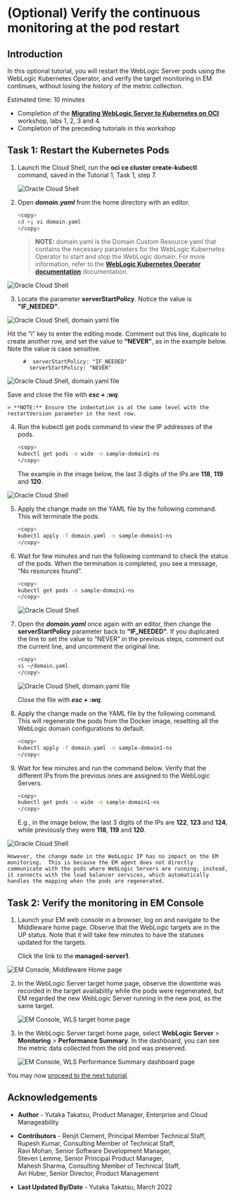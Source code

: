 # (Optional) Verify the continuous monitoring at the pod restart

## Introduction

In this optional tutorial, you will restart the WebLogic Server pods using the WebLogic Kubernetes Operator, and verify the target monitoring in EM continues, without losing the history of the metric collection.

Estimated time: 10 minutes

* Completion of the **[Migrating WebLogic Server to Kubernetes on OCI](https://apexapps.oracle.com/pls/apex/dbpm/r/livelabs/view-workshop?wid=567)** workshop, labs 1, 2, 3 and 4.
* Completion of the preceding tutorials in this workshop


## Task 1: Restart the Kubernetes Pods

1. Launch the Cloud Shell, run the **oci ce cluster create-kubectl** command, saved in the Tutorial 1, Task 1, step 7.

   ![Oracle Cloud Shell](images/1-1-cloudshell.png " ")

2.  Open ***domain.yaml*** from the home directory with an editor.

    ``` bash
    <copy>
    cd ~; vi domain.yaml
    </copy>
    ```
    > **NOTE:** domain.yaml is the Domain Custom Resource yaml that contains the necessary parameters for the WebLogic Kubernetes Operator to start and stop the WebLogic domain. For more information, refer to the **[WebLogic Kubernetes Operator documentation](https://oracle.github.io/weblogic-kubernetes-operator/)**  documentation.

   ![Oracle Cloud Shell](images/1-2-cloudshell.png " ")

3.  Locate the parameter **serverStartPolicy**. Notice the value is **"IF_NEEDED"**.

   ![Oracle Cloud Shell, domain.yaml file](images/1-3-cloudshell.png " ")

   Hit the “i” key to enter the editing mode. Comment out this line, duplicate to create another row, and set the value to **“NEVER"**, as in the example below. Note the value is case sensitive.

         #  serverStartPolicy: "IF_NEEDED"
           serverStartPolicy: "NEVER"

   ![Oracle Cloud Shell, domain.yaml file](images/1-4-cloudshell.png " ")

   Save and close the file with ***esc + :wq***. 	

    > **NOTE:** Ensure the indentation is at the same level with the restartVersion parameter in the next row.

4.  Run the kubectl get pods command to view the IP addresses of the pods.

    ``` bash
    <copy>
    kubectl get pods -o wide -n sample-domain1-ns
    </copy>
    ```

       The example in the image below, the last 3 digits of the IPs are **118**, **119** and **120**.

   ![Oracle Cloud Shell](images/1-5-cloudshell.png " ")

5. Apply the change made on the YAML file by the following command. This will terminate the pods.

    ``` bash
    <copy>
    kubectl apply -f domain.yaml -n sample-domain1-ns
    </copy>
    ```
6. Wait for few minutes and run the following command to check the status of the pods.  When the termination is completed, you see a message, “No resources found”.

    ``` bash
    <copy>
    kubectl get pods -n sample-domain1-ns
    </copy>
    ```
   ![Oracle Cloud Shell](images/1-6-cloudshell.png " ")

7. Open the ***domain.yaml*** once again with an editor, then change the **serverStartPolicy** parameter back to **“IF_NEEDED”**. If you duplicated the line to set the value to “NEVER” in the previous steps, comment out the current line, and uncomment the original line.

    ``` bash
    <copy>
    vi ~/domain.yaml
    </copy>
    ```

   ![Oracle Cloud Shell, domain.yaml file](images/1-7-cloudshell.png " ")

   Close the file with ***esc + :wq***.

8.  Apply the change made on the YAML file by the following command. This will regenerate the pods from the Docker image, resetting all the WebLogic domain configurations to default.

    ``` bash
    <copy>
    kubectl apply -f domain.yaml -n sample-domain1-ns
    </copy>
    ```

9.  Wait for few minutes and run the command below.  Verify that the different IPs from the previous ones are assigned to the WebLogic Servers.

    ``` bash
    <copy>
    kubectl get pods -o wide -n sample-domain1-ns
    </copy>
    ```

    E.g., in the image below, the last 3 digits of the IPs are **122**, **123** and **124**, while previously they were **118**, **119** and **120**.

   ![Oracle Cloud Shell](images/1-8-cloudshell.png " ")

    However, the change made in the WebLogic IP has no impact on the EM monitoring.  This is because the EM agent does not directly communicate with the pods where WebLogic Servers are running; instead, it connects with the load balancer services, which automatically handles the mapping when the pods are regenerated.  

## Task 2: Verify the monitoring in EM Console

1.  Launch your EM web console in a browser, log on and navigate to the Middleware home page.  Observe that the WebLogic targets are in the UP status.  Note that it will take few minutes to have the statuses updated for the targets.

    Click the link to the **managed-server1**.

   ![EM Console, Middleware Home page](images/2-1-emcc.png " ")

2. In the WebLogic Server target home page, observe the downtime was recorded in the target availability while the pods were regenerated, but EM regarded the new WebLogic Server running in the new pod, as the same target.

   ![EM Console, WLS target home page](images/2-2-emcc.png " ")

3. In the WebLogic Server target home page, select **WebLogic Server** > **Monitoring** > **Performance Summary**. In the dashboard, you can see the metric data collected from the old pod was preserved.

   ![EM Console, WLS Performance Summary dashboard page](images/2-3-emcc.png " ")



You may now [proceed to the next tutorial](#next).

## Acknowledgements

* **Author** - Yutaka Takatsu, Product Manager, Enterprise and Cloud Manageability
- **Contributors** -
Renjit Clement, Principal Member Technical Staff,  
Rupesh Kumar, Consulting Member of Technical Staff,  
Ravi Mohan, Senior Software Development Manager,  
Steven Lemme, Senior Principal Product Manager,  
Mahesh Sharma, Consulting Member of Technical Staff,  
Avi Huber, Senior Director, Product Management  
* **Last Updated By/Date** - Yutaka Takatsu, March 2022
